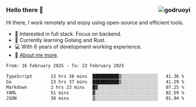 ### Hello there 👋 <img align="right" src="https://github-readme-stats.vercel.app/api?username=godruoyi&show_icons=true" alt="godruoyi" />

Hi there, I work remotely and enjoy using open-source and efficient tools.

- 🔭 Interested in full stack. Focus on backend.
- 🌱 Currently learning Golang and Rust.
- 💻 With 6 years of development working experience.
- 👒 [About me more](https://godruoyi.com/posts/about-godruoyi).



<!--START_SECTION:waka-->

```txt
From: 16 February 2025 - To: 23 February 2025

TypeScript       13 hrs 38 mins  ██████████▒░░░░░░░░░░░░░░   41.36 %
Go               13 hrs 37 mins  ██████████▒░░░░░░░░░░░░░░   41.29 %
Markdown         2 hrs 23 mins   █▓░░░░░░░░░░░░░░░░░░░░░░░   07.25 %
YAML             51 mins         ▓░░░░░░░░░░░░░░░░░░░░░░░░   02.59 %
JSON             38 mins         ▒░░░░░░░░░░░░░░░░░░░░░░░░   01.94 %
```

<!--END_SECTION:waka-->

